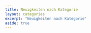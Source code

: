 ```yaml
---
title: Neuigkeiten nach Kategorie
layout: categories
excerpt: "Neuigkeiten nach Kategorie"
aside: true
---
```

